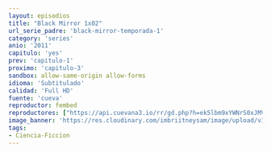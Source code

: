 ```yaml
---
layout: episodios
title: "Black Mirror 1x02"
url_serie_padre: 'black-mirror-temporada-1'
category: 'series'
anio: '2011'
capitulo: 'yes'
prev: 'capitulo-1'
proximo: 'capitulo-3'
sandbox: allow-same-origin allow-forms
idioma: 'Subtitulado'
calidad: 'Full HD'
fuente: 'cueva'
reproductor: fembed
reproductores: ["https://api.cuevana3.io/rr/gd.php?h=ek5lbm9xYWNrS0xJMVp5b21KREk0dFBLbjVkaHhkRGdrOG1jbnBpUnhhS1Z5MnFxYTgvT3Q1SFRlYU5uc2NmVWw3YWJxWUt5d3VldHJKaDJlY2UzdDl5U3FadVkyUT09"]
image_banner: 'https://res.cloudinary.com/imbriitneysam/image/upload/v1547402294/black-banner-1-min.jpg'
tags:
- Ciencia-Ficcion
---
```











